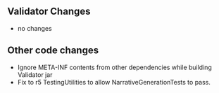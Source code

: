 ## Validator Changes

* no changes

## Other code changes

* Ignore META-INF contents from other dependencies while building Validator jar
* Fix to r5 TestingUtilities to allow NarrativeGenerationTests to pass. 
